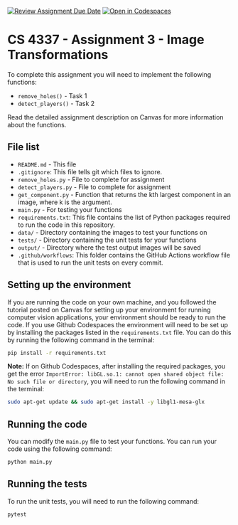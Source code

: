 [![Review Assignment Due Date](https://classroom.github.com/assets/deadline-readme-button-24ddc0f5d75046c5622901739e7c5dd533143b0c8e959d652212380cedb1ea36.svg)](https://classroom.github.com/a/hRYrT-1i)
[![Open in Codespaces](https://classroom.github.com/assets/launch-codespace-7f7980b617ed060a017424585567c406b6ee15c891e84e1186181d67ecf80aa0.svg)](https://classroom.github.com/open-in-codespaces?assignment_repo_id=11779439)
# CS 4337 - Assignment 3 - Image Transformations

To complete this assignment you will need to implement the following functions:
- `remove_holes()` - Task 1
- `detect_players()` - Task 2

Read the detailed assignment description on Canvas for more information about the functions.

## File list
- `README.md` - This file
- `.gitignore`: This file tells git which files to ignore.
- `remove_holes.py` - File to complete for assignment
- `detect_players.py` - File to complete for assignment
- `get_component.py` - Function that returns the kth largest component in an image, where k is the argument.
- `main.py` - For testing your functions
- `requirements.txt`: This file contains the list of Python packages required to run the code in this repository.
- `data/` - Directory containing the images to test your functions on
- `tests/` - Directory containing the unit tests for your functions
- `output/` - Directory where the test output images will be saved
- `.github/workflows`: This folder contains the GitHub Actions workflow file that is used to run the unit tests on every commit.

## Setting up the environment

If you are running the code on your own machine, and you followed the tutorial posted on Canvas for setting up your environment for running computer vision applications, your environment should be ready to run the code. If you use Github Codespaces the environment will need to be set up by installing the packages listed in the `requirements.txt` file. You can do this by running the following command in the terminal:

```bash
pip install -r requirements.txt
```

**Note:** If on Github Codespaces, after installing the required packages, you get the error `ImportError: libGL.so.1: cannot open shared object file: No such file or directory`, you will need to run the following command in the terminal:

```bash
sudo apt-get update && sudo apt-get install -y libgl1-mesa-glx
```

## Running the code

You can modify the `main.py` file to test your functions. You can run your code using the following command:

```bash
python main.py
```
## Running the tests

To run the unit tests, you will need to run the following command:

```bash
pytest
```
